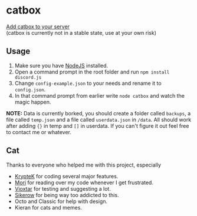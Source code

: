 # catbox

[Add catbox to your server](https://discordapp.com/oauth2/authorize?client_id=538350337803812885&permissions=8&scope=bot)  
(catbox is currently not in a stable state, use at your own risk)

## Usage

1. Make sure you have [NodeJS](https://nodejs.org/en/download/) installed.
2. Open a command prompt in the root folder and run `npm install discord.js`
3. Change `config-example.json` to your needs and rename it to `config.json`.
4. In that command prompt from earlier write `node catbox` and watch the magic happen.

**NOTE:** Data is currently borked, you should create a folder called `backups`, a file called `temp.json` and a file called `userdata.json` in `/data`. All should work after adding `{}` in temp and `[]` in userdata. If you can't figure it out feel free to contact me or whatever.

## Cat

Thanks to everyone who helped me with this project, especially

- [KrypteK](https://github.com/KrispyteK) for coding several major features.
- [Mori](https://github.com/SamuelMoriarty) for reading over my code whenever I get frustrated.
- [Vioxtar](https://github.com/Vioxtar) for testing and suggesting a lot.
- [Sikerow](https://github.com/Sikerow) for being way too addicted to this.
- Octo and Classic for help with design.
- Kieran for cats and memes.